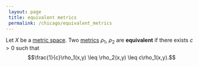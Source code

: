 ```yaml
---
 layout: page
 title: equivalent metrics
 permalink: /chicago/equivalent_metrics
---
```

Let $X$ be a [metric space](https://defsmath.github.io/DefsMath/metric_space). Two [metrics](https://defsmath.github.io/DefsMath/metric_space) $\rho_1$, $\rho_2$ are **equivalent** if there exists $c>0$ such that $$\frac{1}{c}\rho_1(x,y) \leq \rho_2(x,y) \leq c\rho_1(x,y).$$
